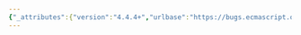 ```yaml
---
{"_attributes":{"version":"4.4.4+","urlbase":"https://bugs.ecmascript.org/","maintainer":"dherman@mozilla.com"},"bug":{"bug_id":915,"creation_ts":"2012-11-02 10:30:00 -0700","short_desc":"Multiple Copy/Paste Errors for Sets/Maps/WeakMaps","delta_ts":"2012-11-23 09:45:36 -0800","product":"Draft for 6th Edition","component":"editorial issue","version":"Rev 11: October 26, 2012 Draft","rep_platform":"All","op_sys":"All","bug_status":"RESOLVED","resolution":"FIXED","priority":"Normal","bug_severity":"enhancement","everconfirmed":true,"reporter":{"uid":"standards","name":"Nicholas C. Zakas"},"assigned_to":{"uid":"allen","name":"Allen Wirfs-Brock"},"cc":"jmdyck","long_desc":[{"commentid":2400,"comment_count":0,"who":{"uid":"standards","name":"Nicholas C. Zakas"},"bug_when":"2012-11-02 10:30:03 -0700","thetext":"15.14.5.5 and 15.14.5.6 begin with \"Map.prototype\" instead of \"WeakMap.prototype\"\n\n15.16.5.4, 15.16.5.8, and 15.16.5.9 begin with \"Map.prototype\" instead of \"Set.prototype\""},{"commentid":2453,"comment_count":1,"who":{"uid":"jmdyck","name":"Michael Dyck"},"bug_when":"2012-11-11 15:58:12 -0800","thetext":"(Note that the 15.14.5.{5,6} sections in question are the mis-numbered ones in the midst of 15.15.)"},{"commentid":2537,"comment_count":2,"who":{"uid":"allen","name":"Allen Wirfs-Brock"},"bug_when":"2012-11-22 11:10:41 -0800","thetext":"corrected in rev 12 editor's draft"},{"commentid":2631,"comment_count":3,"who":{"uid":"allen","name":"Allen Wirfs-Brock"},"bug_when":"2012-11-23 09:45:36 -0800","thetext":"corrected in rev 12, Nov. 22, 2012 draft"}]}}
---
```

